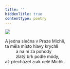 ```yaml
---
title: ''
hiddenTitle: true
contentType: poetry
---
```


<section>

![](../Images/116.jpg)

A jedna slečna v Praze Michli,  
ta měla místo hlavy krychli  
         a na ní za pohody  
         zlatý brk podle módy,  
až přecházel zrak celé Michli.

</section>
